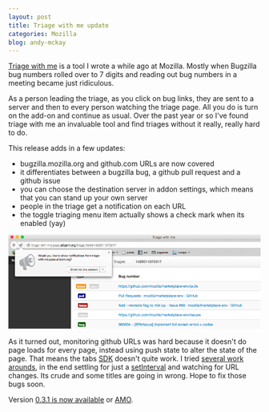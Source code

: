 ```yaml
---
layout: post
title: Triage with me update
categories: Mozilla
blog: andy-mckay
---
```


<a href="http://www.agmweb.ca/2013-09-06-triage/">Triage with me</a> is a tool I wrote a while ago at Mozilla. Mostly when Bugzilla bug numbers rolled over to 7 digits and reading out bug numbers in a meeting became just ridiculous.

As a person leading the triage, as you click on bug links, they are sent to a server and then to every person watching the triage page. All you do is turn on the add-on and continue as usual. Over the past year or so I've found triage with me an invaluable tool and find triages without it really, really hard to do.

This release adds in a few updates:

* bugzilla.mozilla.org and github.com URLs are now covered
* it differentiates between a bugzilla bug, a github pull request and a github issue
* you can choose the destination server in addon settings, which means that you can stand up your own server
* people in the triage get a notification on each URL
* the toggle triaging menu item actually shows a check mark when its enabled (yay)

<img src="/files/triage-with-me-0.3.1.png">

As it turned out, monitoring github URLs was hard because it doesn't do page loads for every page, instead using push state to alter the state of the page. That means the tabs <a href="https://developer.mozilla.org/en-US/Add-ons/SDK/High-Level_APIs/tabs">SDK</a> doesn't quite work. I tried <a href="https://twitter.com/andymckay/status/574108927853400064">several work arounds</a>, in the end settling for just a <a href="https://developer.mozilla.org/en-US/Add-ons/SDK/High-Level_APIs/timers">setInterval</a> and watching for URL changes. Its crude and some titles are going in wrong. Hope to fix those bugs soon.

Version <a href="/files/triage-with-me-0.3.1.xpi">0.3.1 is now available</a> or <a href="https://addons.mozilla.org/en-US/firefox/addon/triage-with-me/">AMO</a>.

